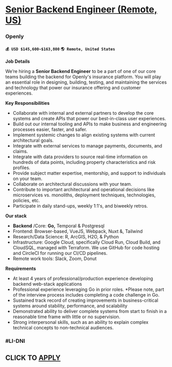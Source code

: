 # [Senior Backend Engineer (Remote, US)](https://www.remotewlb.com/apply/senior-backend-engineer-remote-us-108710)  
### Openly  
#### `💰 USD $145,600~$163,800` `🌎 Remote, United States`  

**Job Details**

We’re hiring a **Senior Backend Engineer** to be a part of one of our core teams building the backend for Openly's insurance platform. You will play an essential role in designing, building, testing, and maintaining the services and technology that power our insurance offering and customer experiences.

**Key Responsibilities**

  * Collaborate with internal and external partners to develop the core systems and create APIs that power our best-in-class user experiences.
  * Build out our internal tooling and APIs to make business and engineering processes easier, faster, and safer.
  * Implement systemic changes to align existing systems with current architectural goals.
  * Integrate with external services to manage payments, documents, and claims.
  * Integrate with data providers to source real-time information on hundreds of data points, including property characteristics and risk profiles.
  * Provide subject matter expertise, mentorship, and support to individuals on your team.
  * Collaborate on architectural discussions with your team.
  * Contribute to important architectural and operational decisions like microservices vs. monoliths, deployment techniques, technologies, policies, etc.
  * Participate in daily stand-ups, weekly 1:1's, and biweekly retros.

**Our stack**

  * **Backend** /Core: **Go,** Temporal & Postgresql
  * Frontend: Browser-based, VueJS, Webpack, Nuxt &, Tailwind
  * Research/Data Science: R, ArcGIS, H2O, & Python
  * Infrastructure: Google Cloud, specifically Cloud Run, Cloud Build, and CloudSQL, managed with Terraform. We use GitHub for code hosting and CircleCI for running our CI/CD pipelines.
  * Remote work tools: Slack, Zoom, Donut

**Requirements**

  * At least 4 years of professional/production experience developing backend web-stack applications
  * Professional experience leveraging Go in prior roles. *Please note, part of the interview process includes completing a code challenge in Go.
  * Sustained track record of creating improvements in business-critical systems around stability, performance, and scalability
  * Demonstrated ability to deliver complete systems from start to finish in a reasonable time frame with little or no supervision.
  * Strong interpersonal skills, such as an ability to explain complex technical concepts to non-technical audiences.

### #LI-DNI

  
## CLICK TO [APPLY](https://www.remotewlb.com/apply/senior-backend-engineer-remote-us-108710)

